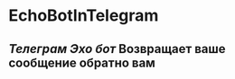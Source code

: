 # EchoBotInTelegram
***Телеграм Эхо бот***
Возвращает ваше сообщение обратно вам
-------------------------------------
